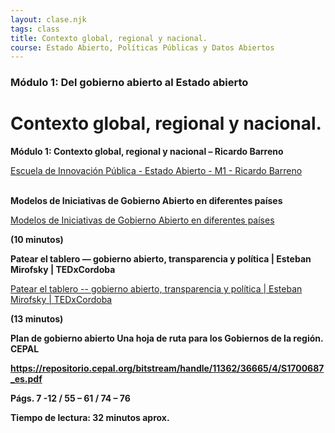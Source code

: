 ```yaml
---
layout: clase.njk
tags: class
title: Contexto global, regional y nacional.
course: Estado Abierto, Políticas Públicas y Datos Abiertos
---
```

### Módulo 1: Del gobierno abierto al Estado abierto

# Contexto global, regional y nacional.

**Módulo 1: Contexto global, regional y nacional – Ricardo Barreno**

[Escuela de Innovación Pública -  Estado Abierto - M1 - Ricardo Barreno](https://www.youtube.com/embed/lawD8Hu-GXA?feature=oembed)



**\
Modelos de Iniciativas de Gobierno Abierto en diferentes países**

[Modelos de Iniciativas de Gobierno Abierto en diferentes países](https://www.youtube.com/embed/oh3g-iYAaDo?feature=oembed)

**(10 minutos)** 



**Patear el tablero — gobierno abierto, transparencia y política | Esteban Mirofsky | TEDxCordoba**

[Patear el tablero -- gobierno abierto, transparencia y política | Esteban Mirofsky | TEDxCordoba](https://www.youtube.com/embed/NXbyCDuI1lQ?feature=oembed)

**(13 minutos)**

**Plan de gobierno abierto Una hoja de ruta para los Gobiernos de la región. CEPAL**

**<https://repositorio.cepal.org/bitstream/handle/11362/36665/4/S1700687_es.pdf>**

**Págs. 7 -12 / 55 – 61 / 74 – 76**

**Tiempo de lectura: 32 minutos aprox.**